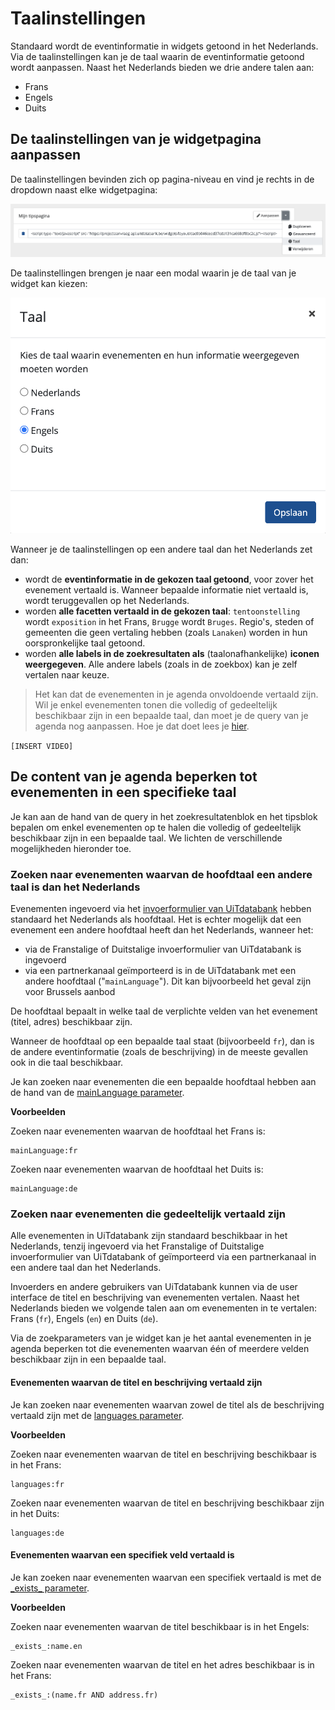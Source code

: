 # Taalinstellingen

Standaard wordt de eventinformatie in widgets getoond in het Nederlands. Via de taalinstellingen kan je de taal waarin de eventinformatie getoond wordt aanpassen. 
Naast het Nederlands bieden we drie andere talen aan:
* Frans
* Engels
* Duits

## De taalinstellingen van je widgetpagina aanpassen

De taalinstellingen bevinden zich op pagina-niveau en vind je rechts in de dropdown naast elke widgetpagina:

![widget-taalinstellingen.png](<../assets/images/widget-taalinstellingen.png>)

De taalinstellingen brengen je naar een modal waarin je de taal van je widget kan kiezen:

![widget-taalinstellingen-modal.png](<../assets/images/widget-taalinstellingen-modal.png>)

Wanneer je de taalinstellingen op een andere taal dan het Nederlands zet dan:
* wordt de **eventinformatie in de gekozen taal getoond**, voor zover het evenement vertaald is. Wanneer bepaalde informatie niet vertaald is, wordt teruggevallen op het Nederlands.
* worden **alle facetten vertaald in de gekozen taal**: `tentoonstelling` wordt `exposition` in het Frans, `Brugge` wordt `Bruges`. Regio's, steden of gemeenten die geen vertaling hebben (zoals `Lanaken`) worden in hun oorspronkelijke taal getoond.
* worden **alle labels in de zoekresultaten als** (taalonafhankelijke) **iconen weergegeven**. Alle andere labels (zoals in de zoekbox) kan je zelf vertalen naar keuze.

<!-- theme: warning -->
> Het kan dat de evenementen in je agenda onvoldoende vertaald zijn. Wil je enkel evenementen tonen die volledig of gedeeltelijk beschikbaar zijn in een bepaalde taal, dan moet je de query van je agenda nog aanpassen. Hoe je dat doet lees je [hier](#De-content-van-je-agenda-beperken-tot-evenementen-in-een-specifieke-taal).

`[INSERT VIDEO]`

## De content van je agenda beperken tot evenementen in een specifieke taal

Je kan aan de hand van de query in het zoekresultatenblok en het tipsblok bepalen om enkel evenementen op te halen die volledig of gedeeltelijk beschikbaar zijn in een bepaalde taal. We lichten de verschillende mogelijkheden hieronder toe.

### Zoeken naar evenementen waarvan de hoofdtaal een andere taal is dan het Nederlands

Evenementen ingevoerd via het [invoerformulier van UiTdatabank](<https://www.uitdatabank.be>) hebben standaard het Nederlands als hoofdtaal. Het is echter mogelijk dat een evenement een andere hoofdtaal heeft dan het Nederlands, wanneer het:
* via de Franstalige of Duitstalige invoerformulier van UiTdatabank is ingevoerd
* via een partnerkanaal geïmporteerd is in de UiTdatabank met een andere hoofdtaal ("`mainLanguage`"). Dit kan bijvoorbeeld het geval zijn voor Brussels aanbod

De hoofdtaal bepaalt in welke taal de verplichte velden van het evenement (titel, adres) beschikbaar zijn.

Wanneer de hoofdtaal op een bepaalde taal staat (bijvoorbeeld `fr`), dan is de andere eventinformatie (zoals de beschrijving) in de meeste gevallen ook in die taal beschikbaar.

Je kan zoeken naar evenementen die een bepaalde hoofdtaal hebben aan de hand van de [mainLanguage parameter](../../../uitdatabank/docs/search-api/advanced-queries.md#mainLanguage).

**Voorbeelden**

Zoeken naar evenementen waarvan de hoofdtaal het Frans is:
```
mainLanguage:fr
```

Zoeken naar evenementen waarvan de hoofdtaal het Duits is:
```
mainLanguage:de
```

### Zoeken naar evenementen die gedeeltelijk vertaald zijn

Alle evenementen in UiTdatabank zijn standaard beschikbaar in het Nederlands, tenzij ingevoerd via het Franstalige of Duitstalige invoerformulier van UiTdatabank of geïmporteerd via een partnerkanaal in een andere taal dan het Nederlands.

Invoerders en andere gebruikers van UiTdatabank kunnen via de user interface de titel en beschrijving van evenementen vertalen. Naast het Nederlands bieden we volgende talen aan om evenementen in te vertalen: Frans (`fr`), Engels (`en`) en Duits (`de`).

Via de zoekparameters van je widget kan je het aantal evenementen in je agenda beperken tot die evenementen waarvan één of meerdere velden beschikbaar zijn in een bepaalde taal.

#### Evenementen waarvan de titel en beschrijving vertaald zijn

Je kan zoeken naar evenementen waarvan zowel de titel als de beschrijving vertaald zijn met de [languages parameter](../../../uitdatabank/docs/search-api/advanced-queries.md#languages).

**Voorbeelden**

Zoeken naar evenementen waarvan de titel en beschrijving beschikbaar is in het Frans:
```
languages:fr
```

Zoeken naar evenementen waarvan de titel en beschrijving beschikbaar zijn in het Duits:
```
languages:de
```

#### Evenementen waarvan een specifiek veld vertaald is

Je kan zoeken naar evenementen waarvan een specifiek vertaald is met de [\_exists\_ parameter](../../../uitdatabank/docs/search-api/advanced-queries.md#_exists_).

**Voorbeelden**

Zoeken naar evenementen waarvan de titel beschikbaar is in het Engels:
```
_exists_:name.en
```

Zoeken naar evenementen waarvan de titel en het adres beschikbaar is in het Frans:
```
_exists_:(name.fr AND address.fr)
```
